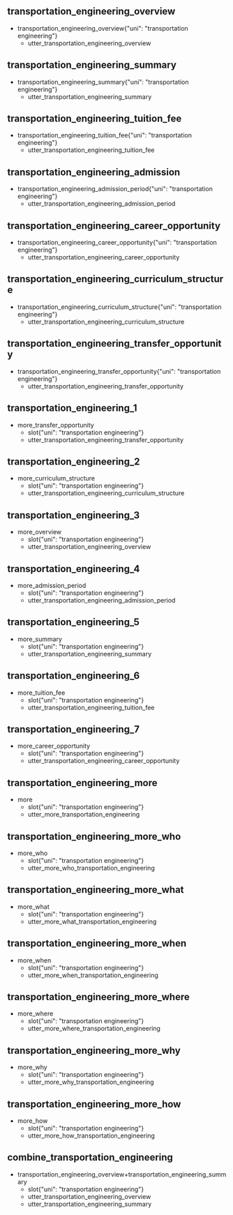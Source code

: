 ## transportation_engineering_overview
* transportation_engineering_overview{"uni": "transportation engineering"}
    - utter_transportation_engineering_overview

## transportation_engineering_summary
* transportation_engineering_summary{"uni": "transportation engineering"}
    - utter_transportation_engineering_summary

## transportation_engineering_tuition_fee
* transportation_engineering_tuition_fee{"uni": "transportation engineering"}
    - utter_transportation_engineering_tuition_fee

## transportation_engineering_admission
* transportation_engineering_admission_period{"uni": "transportation engineering"}
    - utter_transportation_engineering_admission_period

## transportation_engineering_career_opportunity
* transportation_engineering_career_opportunity{"uni": "transportation engineering"}
    - utter_transportation_engineering_career_opportunity

## transportation_engineering_curriculum_structure
* transportation_engineering_curriculum_structure{"uni": "transportation engineering"}
    - utter_transportation_engineering_curriculum_structure

## transportation_engineering_transfer_opportunity
* transportation_engineering_transfer_opportunity{"uni": "transportation engineering"}
    - utter_transportation_engineering_transfer_opportunity

## transportation_engineering_1
* more_transfer_opportunity
    - slot{"uni": "transportation engineering"}
    - utter_transportation_engineering_transfer_opportunity

## transportation_engineering_2
* more_curriculum_structure
    - slot{"uni": "transportation engineering"}
    - utter_transportation_engineering_curriculum_structure

## transportation_engineering_3
* more_overview
    - slot{"uni": "transportation engineering"}
    - utter_transportation_engineering_overview

## transportation_engineering_4
* more_admission_period
    - slot{"uni": "transportation engineering"}
    - utter_transportation_engineering_admission_period

## transportation_engineering_5
* more_summary
    - slot{"uni": "transportation engineering"}
    - utter_transportation_engineering_summary

## transportation_engineering_6
* more_tuition_fee
    - slot{"uni": "transportation engineering"}
    - utter_transportation_engineering_tuition_fee

## transportation_engineering_7
* more_career_opportunity
    - slot{"uni": "transportation engineering"}
    - utter_transportation_engineering_career_opportunity

## transportation_engineering_more
* more
    - slot{"uni": "transportation engineering"}
    - utter_more_transportation_engineering

## transportation_engineering_more_who
* more_who
    - slot{"uni": "transportation engineering"}
    - utter_more_who_transportation_engineering

## transportation_engineering_more_what
* more_what
    - slot{"uni": "transportation engineering"}
    - utter_more_what_transportation_engineering

## transportation_engineering_more_when
* more_when
    - slot{"uni": "transportation engineering"}
    - utter_more_when_transportation_engineering

## transportation_engineering_more_where
* more_where
    - slot{"uni": "transportation engineering"}
    - utter_more_where_transportation_engineering

## transportation_engineering_more_why
* more_why
    - slot{"uni": "transportation engineering"}
    - utter_more_why_transportation_engineering

## transportation_engineering_more_how
* more_how
    - slot{"uni": "transportation engineering"}
    - utter_more_how_transportation_engineering

## combine_transportation_engineering
* transportation_engineering_overview+transportation_engineering_summary
    - slot{"uni": "transportation engineering"}
    - utter_transportation_engineering_overview
    - utter_transportation_engineering_summary
